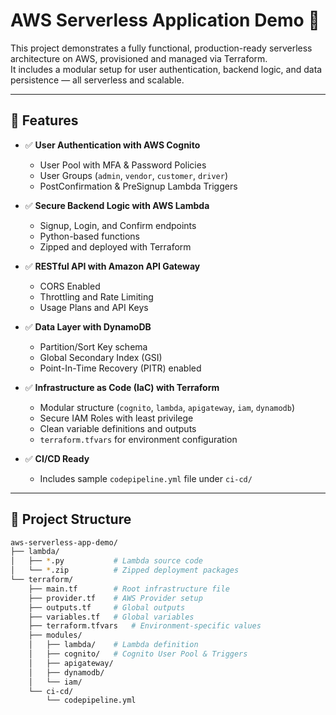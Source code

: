 # AWS Serverless Application Demo 🚀

This project demonstrates a fully functional, production-ready serverless architecture on AWS, provisioned and managed via Terraform.  
It includes a modular setup for user authentication, backend logic, and data persistence — all serverless and scalable.

---

## 🔧 Features

- ✅ **User Authentication with AWS Cognito**
  - User Pool with MFA & Password Policies
  - User Groups (`admin`, `vendor`, `customer`, `driver`)
  - PostConfirmation & PreSignup Lambda Triggers

- ✅ **Secure Backend Logic with AWS Lambda**
  - Signup, Login, and Confirm endpoints
  - Python-based functions
  - Zipped and deployed with Terraform

- ✅ **RESTful API with Amazon API Gateway**
  - CORS Enabled
  - Throttling and Rate Limiting
  - Usage Plans and API Keys

- ✅ **Data Layer with DynamoDB**
  - Partition/Sort Key schema
  - Global Secondary Index (GSI)
  - Point-In-Time Recovery (PITR) enabled

- ✅ **Infrastructure as Code (IaC) with Terraform**
  - Modular structure (`cognito`, `lambda`, `apigateway`, `iam`, `dynamodb`)
  - Secure IAM Roles with least privilege
  - Clean variable definitions and outputs
  - `terraform.tfvars` for environment configuration

- ✅ **CI/CD Ready**
  - Includes sample `codepipeline.yml` file under `ci-cd/`

---

## 📁 Project Structure

```bash
aws-serverless-app-demo/
├── lambda/
│   ├── *.py           # Lambda source code
│   └── *.zip          # Zipped deployment packages
└── terraform/
    ├── main.tf        # Root infrastructure file
    ├── provider.tf    # AWS Provider setup
    ├── outputs.tf     # Global outputs
    ├── variables.tf   # Global variables
    ├── terraform.tfvars   # Environment-specific values
    ├── modules/
    │   ├── lambda/    # Lambda definition
    │   ├── cognito/   # Cognito User Pool & Triggers
    │   ├── apigateway/
    │   ├── dynamodb/
    │   └── iam/
    └── ci-cd/
        └── codepipeline.yml
